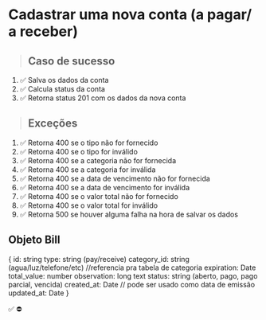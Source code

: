 # Cadastrar uma nova conta (a pagar/ a receber)

> ## Caso de sucesso

1. ✅ Salva os dados da conta
2. ✅ Calcula status da conta
3. ✅ Retorna status 201 com os dados da nova conta

> ## Exceções
1. ✅ Retorna 400 se o tipo não for fornecido
2. ✅ Retorna 400 se o tipo for inválido
3. ✅ Retorna 400 se a categoria não for fornecida
4. ✅ Retorna 400 se a categoria for inválida
5. ✅ Retorna 400 se a data de vencimento não for fornecida
6. ✅ Retorna 400 se a data de vencimento for inválida
7. ✅ Retorna 400 se o valor total não for fornecido
8. ✅ Retorna 400 se o valor total for inválido
9. ✅ Retorna 500 se houver alguma falha na hora de salvar os dados


## Objeto Bill
{
  	id: string
    type: string (pay/receive)
    category_id: string (agua/luz/telefone/etc) //referencia pra tabela de categoria
    expiration: Date
    total_value: number
    observation: long text
    status: string (aberto, pago, pago parcial, vencida)
    created_at: Date // pode ser usado como data de emissão
    updated_at: Date
}

✅
⛔